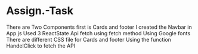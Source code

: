 # Assign.-Task
There are Two Components first is Cards and footer
I created the Navbar in App.js
Used 3 ReactState
Api fetch using fetch method
Using Google fonts
There are different CSS file for Cards and footer
Using the function HandelClick to fetch the API

